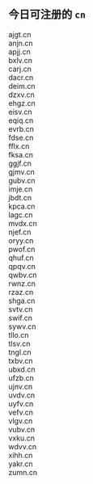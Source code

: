 
## 今日可注册的 `cn`
>
ajgt.cn   
anjn.cn   
apjj.cn   
bxlv.cn   
carj.cn   
dacr.cn   
deim.cn   
dzxv.cn   
ehgz.cn   
eisv.cn   
eqiq.cn   
evrb.cn   
fdse.cn   
fflx.cn   
fksa.cn   
ggjf.cn   
gjmv.cn   
gubv.cn   
imje.cn   
jbdt.cn   
kpca.cn   
lagc.cn   
mvdx.cn   
njef.cn   
oryy.cn   
pwof.cn   
qhuf.cn   
qpqv.cn   
qwbv.cn   
rwnz.cn   
rzaz.cn   
shga.cn   
svtv.cn   
swif.cn   
sywv.cn   
tllo.cn   
tlsv.cn   
tngl.cn   
txbv.cn   
ubxd.cn   
ufzb.cn   
ujnv.cn   
uvdv.cn   
uyfv.cn   
vefv.cn   
vlgv.cn   
vubv.cn   
vxku.cn   
wdvv.cn   
xihh.cn   
yakr.cn   
zumn.cn   

